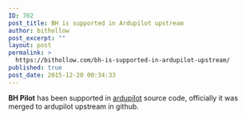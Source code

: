 ```yaml
---
ID: 702
post_title: BH is supported in Ardupilot upstream
author: bithollow
post_excerpt: ""
layout: post
permalink: >
  https://bithollow.com/bh-is-supported-in-ardupilot-upstream/
published: true
post_date: 2015-12-20 00:34:33
---
```

**BH Pilot** has been supported in [ardupilot](https://github.com/ArduPilot/ardupilot) source code, officially it was merged to ardupilot upstream in github.